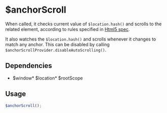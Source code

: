 



# $anchorScroll











When called, it checks current value of `$location.hash()` and scrolls to the related element,
according to rules specified in
[Html5 spec](http://dev.w3.org/html5/spec/Overview.html#the-indicated-part-of-the-document).

It also watches the `$location.hash()` and scrolls whenever it changes to match any anchor.
This can be disabled by calling `$anchorScrollProvider.disableAutoScrolling()`.







## Dependencies

* $window* $location* $rootScope



  

## Usage
```js
$anchorScroll();
```














